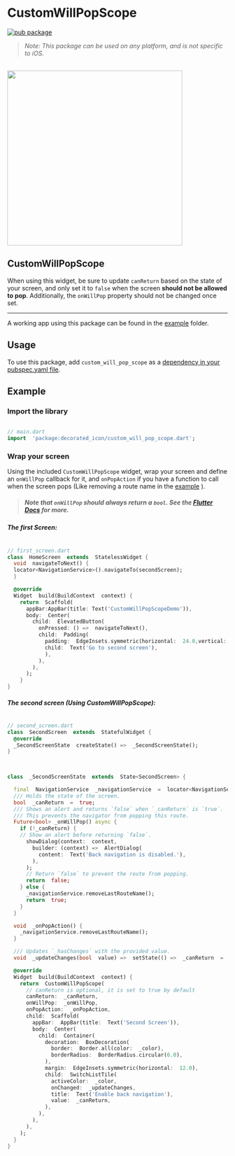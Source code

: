 
# CustomWillPopScope

[![pub package](https://img.shields.io/pub/v/custom_will_pop_scope.svg)](https://pub.dev/packages/custom_will_pop_scope)

>  _Note: This package can be used on any platform, and is not specific to iOS._

  
<br/>

  <img src="https://github.com/HelmyBc/custom_will_pop_scope/assets/80924075/3a19a11e-b0d5-4f49-98f3-53ae069c3f5b" height="400"/>


## CustomWillPopScope

  

When using this widget, be sure to update `canReturn` based on the state of your screen, and only set it to `false` when the screen **should not be allowed to pop**. Additionally, the `onWillPop` property should not be changed once set.

  

-------

  

A working app using this package can be found in the [example](example/lib/main.dart) folder.

  

## Usage

  

To use this package, add `custom_will_pop_scope` as a [dependency in your pubspec.yaml file](https://flutter.io/using-packages/).

  
  

## Example

### Import the library

  

``` dart

// main.dart
import  'package:decorated_icon/custom_will_pop_scope.dart';

```

### Wrap your screen

Using the included `CustomWillPopScope` widget, wrap your screen and define an `onWillPop` callback for it, and `onPopAction` if you have a function to call when the screen pops (Like removing a route name in the [example](example/lib/main.dart) ).

>  ##### Note that `onWillPop` should always return a `bool`. See the [Flutter Docs](https://api.flutter.dev/flutter/widgets/WillPopScope-class.html) for more.

  

##### The first Screen:
```dart

// first_screen.dart
class  HomeScreen  extends  StatelessWidget {
  void  navigateToNext() {
  locator<NavigationService>().navigateTo(secondScreen);
  }

  @override
  Widget  build(BuildContext  context) {
    return  Scaffold(
      appBar:AppBar(title: Text('CustomWillPopScopeDemo')),
      body:  Center(
        child:  ElevatedButton(
          onPressed: () =>  navigateToNext(),	
          child:  Padding(
            padding:  EdgeInsets.symmetric(horizontal:  24.0,vertical:  12.0),
            child:  Text('Go to second screen'),
            ),
          ),
        ),
      );
    }
}
```

  
##### The second screen (Using CustomWillPopScope):

```dart

// second_screen.dart
class  SecondScreen  extends  StatefulWidget {
  @override
  _SecondScreenState  createState() =>  _SecondScreenState();
}

  

class  _SecondScreenState  extends  State<SecondScreen> {

  final  NavigationService  _navigationService  =  locator<NavigationService>();
  /// Holds the state of the screen.
  bool  _canReturn  =  true;
  /// Shows an alert and returns `false` when `_canReturn` is `true`.
  /// This prevents the navigator from popping this route.
  Future<bool> _onWillPop() async {
    if (!_canReturn) {
    // Show an alert before returning `false`.
      showDialog(context:  context,
        builder: (context) =>  AlertDialog(
          content:  Text('Back navigation is disabled.'),
        ),
      );
      // Return `false` to prevent the route from popping.
      return  false;
    } else {
      _navigationService.removeLastRouteName();
      return  true;
    }
  }

  void  _onPopAction() {
    _navigationService.removeLastRouteName();
  }

  /// Updates `_hasChanges` with the provided value.
  void  _updateChanges(bool  value) =>  setState(() =>  _canReturn  =  value);

  @override
  Widget  build(BuildContext  context) {
    return  CustomWillPopScope(
      // canReturn is optional, it is set to true by default
      canReturn:  _canReturn,
      onWillPop:  _onWillPop,
      onPopAction:  _onPopAction,
      child:  Scaffold(
        appBar:  AppBar(title:  Text('Second Screen')),
        body:  Center(
          child:  Container(
            decoration:  BoxDecoration(
              border:  Border.all(color:  _color),
              borderRadius:  BorderRadius.circular(6.0),
            ),
            margin:  EdgeInsets.symmetric(horizontal:  12.0),
            child:  SwitchListTile(
              activeColor:  _color,
              onChanged:  _updateChanges,
              title:  Text('Enable back navigation'),
              value:  _canReturn,
            ),
          ),
        ),
      ),
    );
  }
}

```

  


